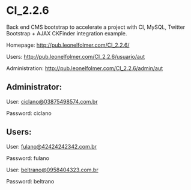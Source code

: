 CI_2.2.6
========

Back end CMS bootstrap to accelerate a project with CI, MySQL, Twitter Bootstrap + AJAX CKFinder integration example.


Homepage: http://pub.leonelfolmer.com/CI_2.2.6/


Users: http://pub.leonelfolmer.com/CI_2.2.6/usuario/aut


Administration: http://pub.leonelfolmer.com/CI_2.2.6/admin/aut


Administrator:
--
User: ciclano@03875498574.com.br


Password: ciclano


Users:
--
User: fulano@42424242342.com.br


Password: fulano


User: beltrano@0958404323.com.br


Password: beltrano

